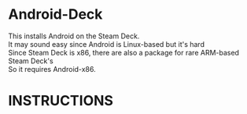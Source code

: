 # Android-Deck
This installs Android on the Steam Deck. <br>
It may sound easy since Android is Linux-based but it's hard <br>
Since Steam Deck is x86, there are also a package for rare ARM-based Steam Deck's <br>
So it requires Android-x86. <br>
# INSTRUCTIONS
